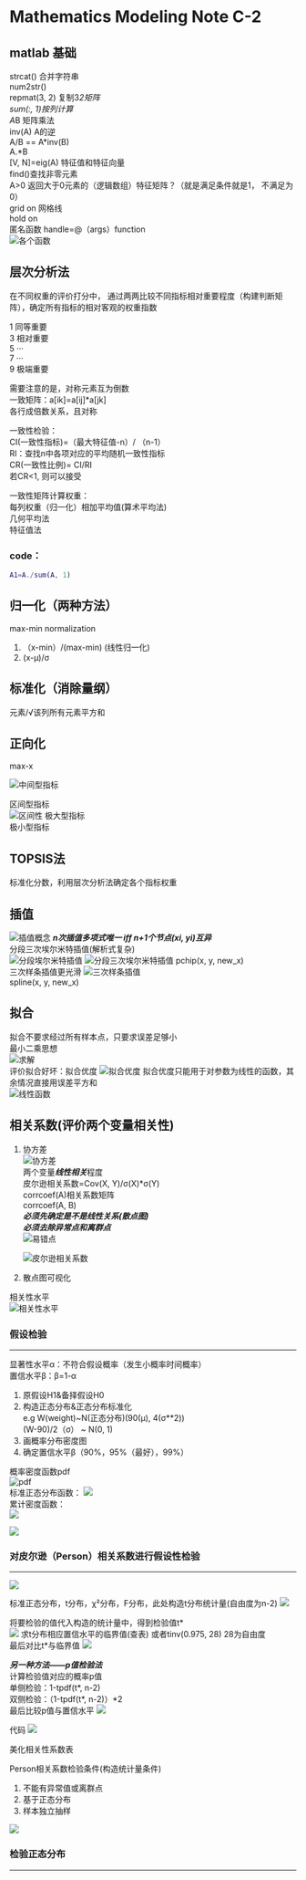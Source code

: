 # Mathematics Modeling Note C-2
## matlab 基础
strcat() 合并字符串  
num2str()  
repmat(3, 2) 复制3*2矩阵  
sum(:, 1)按列计算  
A*B 矩阵乘法  
inv(A) A的逆  
A/B == A*inv(B)  
A.*B  
[V, N]=eig(A) 特征值和特征向量  
find()查找非零元素  
A>0 返回大于0元素的（逻辑数组）特征矩阵？（就是满足条件就是1， 不满足为0）    
grid on 网格线   
hold on     
匿名函数  handle=@（args）function  
![各个函数](./picture/1705827949542.png)  
## 层次分析法
在不同权重的评价打分中， 通过两两比较不同指标相对重要程度（构建判断矩阵），确定所有指标的相对客观的权重指数  

1 同等重要  
3 相对重要  
5 ···  
7 ···  
9 极端重要

需要注意的是，对称元素互为倒数  
一致矩阵：a[ik]=a[ij]*a[jk]  
各行成倍数关系，且对称  

一致性检验：  
CI(一致性指标)=（最大特征值-n）/ （n-1）  
RI：查找n中各项对应的平均随机一致性指标  
CR(一致性比例)= CI/RI  
若CR<1, 则可以接受

一致性矩阵计算权重：  
每列权重（归一化）相加平均值(算术平均法)  
几何平均法   
特征值法  
### code：
```matlab
A1=A./sum(A, 1)
```
## 归一化（两种方法）  
max-min normalization
1. （x-min）/(max-min)  (线性归一化)
2. (x-μ)/σ  
## 标准化（消除量纲）  
元素/√该列所有元素平方和  
## 正向化  
max-x

![中间型指标](./picture/385a5608e1777e4152bc6455d8babaf.png)  

区间型指标  
![区间性](./picture/1705824275553.png)
极大型指标  
极小型指标  
## TOPSIS法
标准化分数，利用层次分析法确定各个指标权重  

## 插值
![插值概念](./picture/1705824737226.png)
***n次插值多项式唯一 iff n+1个节点(xi, yi)互异***  
分段三次埃尔米特插值(解析式复杂)  
![分段埃尔米特插值](./picture/1705825049682.png)
![分段三次埃尔米特插值](./picture/1705824988558.png)
pchip(x, y, new_x)  
三次样条插值更光滑
![三次样条插值](./picture/1705825376583.png)  
spline(x, y, new_x)  

## 拟合
拟合不要求经过所有样本点，只要求误差足够小  
最小二乘思想  
![求解](./picture/1705825681696.png)  
评价拟合好坏：拟合优度
![拟合优度](./picture/1705825855483.png)
拟合优度只能用于对参数为线性的函数，其余情况直接用误差平方和  
![线性函数](./picture/1705826136064.png)  
## 相关系数(评价两个变量相关性)
1. 协方差  
    ![协方差](./picture/1705827349966.png)  
    两个变量***线性相关***程度  
    皮尔逊相关系数=Cov(X, Y)/σ(X)*σ(Y)  
    corrcoef(A)相关系数矩阵  
    corrcoef(A, B)  
    ***必须先确定是不是线性关系(散点图)***   
    ***必须去除异常点和离群点***   
    ![易错点](./picture/1705827869959.png)  

    ![皮尔逊相关系数](./picture/1705827569724.png)  
2. 散点图可视化  


相关性水平  
![相关性水平](./picture/1705828291831.png)  

### 假设检验
----
显著性水平α：不符合假设概率（发生小概率时间概率）  
置信水平β：β=1-α  

1. 原假设H1&备择假设H0  
2. 构造正态分布&正态分布标准化  
    e.g W(weight)~N(正态分布)(90(μ), 4(σ**2))  
        (W-90)/2（σ） ~ N(0, 1)
3. 画概率分布密度图   
4. 确定置信水平β（90%，95%（最好），99%）

概率密度函数pdf  
![pdf](./picture/1705836368370.png)  
标准正态分布函数： 
![](./picture/1705837668387.png)  
累计密度函数：  
![](./picture/1705837783650.png)   

![](./picture/1705837861329.png)  

### 对皮尔逊（Person）相关系数进行假设性检验
-----
![](./picture/1705838433680.png)   

标准正态分布，t分布，χ²分布，F分布，此处构造t分布统计量(自由度为n-2)
![](./picture/1705838855999.png)  

将要检验的值代入构造的统计量中，得到检验值t*  
![](./picture/1705838986056.png)
求t分布相应置信水平的临界值(查表) 
或者tinv(0.975, 28)  28为自由度  
最后对比t*与临界值
![](./picture/1705838986056.png)

***另一种方法——p值检验法***  
计算检验值对应的概率p值  
单侧检验：1-tpdf(t*, n-2)  
双侧检验：（1-tpdf(t*, n-2)）*2   
最后比较p值与置信水平 
![](./picture/1705847765646.png)   

代码
![](./picture/1705848571437.png)  

美化相关性系数表  

Person相关系数检验条件(构造统计量条件)  
1. 不能有异常值或离群点
2. 基于正态分布
3. 样本独立抽样

![](./picture/1705848823856.png)  

### 检验正态分布
------

